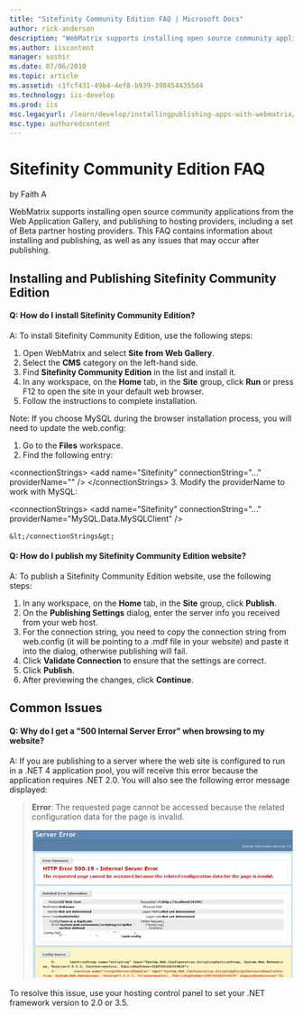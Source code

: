```yaml
---
title: "Sitefinity Community Edition FAQ | Microsoft Docs"
author: rick-anderson
description: "WebMatrix supports installing open source community applications from the Web Application Gallery, and publishing to hosting providers, including a set of Be..."
ms.author: iiscontent
manager: soshir
ms.date: 07/06/2010
ms.topic: article
ms.assetid: c1fcf431-49b4-4ef8-b939-3984544355d4
ms.technology: iis-develop
ms.prod: iis
msc.legacyurl: /learn/develop/installingpublishing-apps-with-webmatrix/sitefinity-community-edition-faq
msc.type: authoredcontent
---
```

Sitefinity Community Edition FAQ
====================
by Faith A

WebMatrix supports installing open source community applications from the Web Application Gallery, and publishing to hosting providers, including a set of Beta partner hosting providers. This FAQ contains information about installing and publishing, as well as any issues that may occur after publishing.

## Installing and Publishing Sitefinity Community Edition

#### Q: How do I install Sitefinity Community Edition?

A: To install Sitefinity Community Edition, use the following steps:

1. Open WebMatrix and select **Site from Web Gallery**.
2. Select the **CMS** category on the left-hand side.
3. Find **Sitefinity Community Edition** in the list and install it.
4. In any workspace, on the **Home** tab, in the **Site** group, click **Run** or press F12 to open the site in your default web browser.
5. Follow the instructions to complete installation.

Note: If you choose MySQL during the browser installation process, you will need to update the web.config:

1. Go to the **Files** workspace.
2. Find the following entry:

 &lt;connectionStrings&gt; &lt;add name="Sitefinity" connectionString="..." providerName="" /&gt; &lt;/connectionStrings&gt;
3. Modify the providerName to work with MySQL:

 &lt;connectionStrings&gt; &lt;add name="Sitefinity" connectionString="..." providerName="MySQL.Data.MySQLClient" /&gt;

    &lt;/connectionStrings&gt;

#### Q: How do I publish my Sitefinity Community Edition website?

A: To publish a Sitefinity Community Edition website, use the following steps:

1. In any workspace, on the **Home** tab, in the **Site** group, click **Publish**.
2. On the **Publishing Settings** dialog, enter the server info you received from your web host.
3. For the connection string, you need to copy the connection string from web.config (it will be pointing to a .mdf file in your website) and paste it into the dialog, otherwise publishing will fail.
4. Click **Validate Connection** to ensure that the settings are correct.
5. Click **Publish**.
6. After previewing the changes, click **Continue**.

## Common Issues

#### Q: Why do I get a "500 Internal Server Error" when browsing to my website?

A: If you are publishing to a server where the web site is configured to run in a .NET 4 application pool, you will receive this error because the application requires .NET 2.0. You will also see the following error message displayed:

> **Error**: The requested page cannot be accessed because the related configuration data for the page is invalid.
> 
> ![](sitefinity-community-edition-faq/_static/image1.png)


To resolve this issue, use your hosting control panel to set your .NET framework version to 2.0 or 3.5.